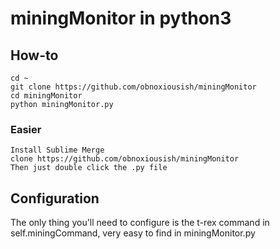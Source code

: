 # miningMonitor in python3

## How-to
	cd ~
	git clone https://github.com/obnoxiousish/miningMonitor
	cd miningMonitor
	python miningMonitor.py

### Easier
	Install Sublime Merge
	clone https://github.com/obnoxiousish/miningMonitor
	Then just double click the .py file

## Configuration
The only thing you'll need to configure is the t-rex command in self.miningCommand, very easy to find in miningMonitor.py